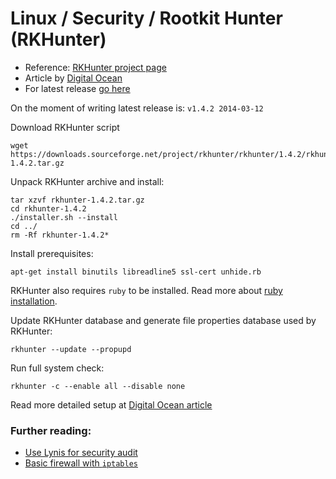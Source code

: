 Linux / Security / Rootkit Hunter (RKHunter)
======

 - Reference: [RKHunter project page](http://rkhunter.sourceforge.net/)
 - Article by [Digital Ocean](https://www.digitalocean.com/community/tutorials/how-to-use-rkhunter-to-guard-against-rootkits-on-an-ubuntu-vps)
 - For latest release [go here](https://sourceforge.net/projects/rkhunter/files/)

On the moment of writing latest release is: `v1.4.2 2014-03-12`

Download RKHunter script
```shell
wget https://downloads.sourceforge.net/project/rkhunter/rkhunter/1.4.2/rkhunter-1.4.2.tar.gz
```

Unpack RKHunter archive and install:
```shell
tar xzvf rkhunter-1.4.2.tar.gz
cd rkhunter-1.4.2
./installer.sh --install
cd ../
rm -Rf rkhunter-1.4.2*
```

Install prerequisites:
```shell
apt-get install binutils libreadline5 ssl-cert unhide.rb
```
RKHunter also requires `ruby` to be installed. Read more about [ruby installation](https://www.ruby-lang.org/en/documentation/installation).

Update RKHunter database and generate file properties database used by RKHunter:
```shell
rkhunter --update --propupd
```

Run full system check:
```shell
rkhunter -c --enable all --disable none
```

Read more detailed setup at [Digital Ocean article](https://www.digitalocean.com/community/tutorials/how-to-use-rkhunter-to-guard-against-rootkits-on-an-ubuntu-vps)

### Further reading:
 - [Use Lynis for security audit](https://github.com/VeliovGroup/ostrio/blob/master/tutorials/linux/security/lynis-security-audit.md)
 - [Basic firewall with `iptables`](https://github.com/VeliovGroup/ostrio/blob/master/tutorials/linux/security/iptables-firewall.md)

